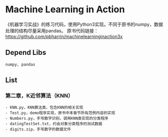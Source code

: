 # Machine Learning in Action
《机器学习实战》的练习代码，使用Python3实现。不同于原书的numpy，数据处理的结构尽量采用pandas。
原书代码链接：https://github.com/pbharrin/machinelearninginaction3x

## Depend Libs
	numpy, pandas
	
## List
### 第二章，K近邻算法（KNN）
	- KNN.py，KNN算法类，包含KNN的相关实现
	- Test.py，demo程序实现，原书中本章节所有范例内容的实现
	- Numbers.py，手写数字识别，调用KNN类实现的分类程序
	- datingTestSet.txt，约会对象分类程序的测试数据
	- digits.zip，手写数字的数据文件
	
